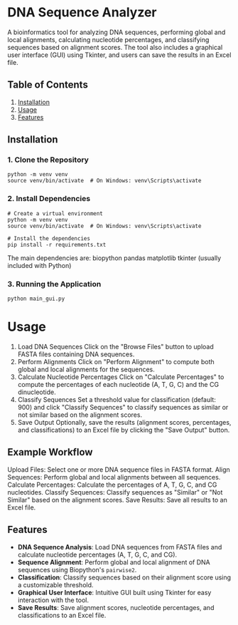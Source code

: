 # DNA Sequence Analyzer

A bioinformatics tool for analyzing DNA sequences, performing global and local alignments, calculating nucleotide percentages, and classifying sequences based on alignment scores. The tool also includes a graphical user interface (GUI) using Tkinter, and users can save the results in an Excel file.

## Table of Contents
1. [Installation](#installation)
2. [Usage](#usage)
3. [Features](#features)


## Installation

### 1. Clone the Repository

```bas# Create a virtual environment
python -m venv venv
source venv/bin/activate  # On Windows: venv\Scripts\activate

```
### 2. Install Dependencies
```
# Create a virtual environment
python -m venv venv
source venv/bin/activate  # On Windows: venv\Scripts\activate

# Install the dependencies
pip install -r requirements.txt
```
The main dependencies are:
biopython
pandas
matplotlib
tkinter (usually included with Python)

### 3. Running the Application
```
python main_gui.py

```
# Usage
1. Load DNA Sequences
Click on the "Browse Files" button to upload FASTA files containing DNA sequences.
2. Perform Alignments
Click on "Perform Alignment" to compute both global and local alignments for the sequences.
3. Calculate Nucleotide Percentages
Click on "Calculate Percentages" to compute the percentages of each nucleotide (A, T, G, C) and the CG dinucleotide.
4. Classify Sequences
Set a threshold value for classification (default: 900) and click "Classify Sequences" to classify sequences as similar or not similar based on the alignment scores.
5. Save Output
Optionally, save the results (alignment scores, percentages, and classifications) to an Excel file by clicking the "Save Output" button.

## Example Workflow
Upload Files: Select one or more DNA sequence files in FASTA format.
Align Sequences: Perform global and local alignments between all sequences.
Calculate Percentages: Calculate the percentages of A, T, G, C, and CG nucleotides.
Classify Sequences: Classify sequences as "Similar" or "Not Similar" based on the alignment scores.
Save Results: Save all results to an Excel file.

## Features

- **DNA Sequence Analysis**: Load DNA sequences from FASTA files and calculate nucleotide percentages (A, T, G, C, and CG).
- **Sequence Alignment**: Perform global and local alignment of DNA sequences using Biopython's `pairwise2`.
- **Classification**: Classify sequences based on their alignment score using a customizable threshold.
- **Graphical User Interface**: Intuitive GUI built using Tkinter for easy interaction with the tool.
- **Save Results**: Save alignment scores, nucleotide percentages, and classifications to an Excel file.


